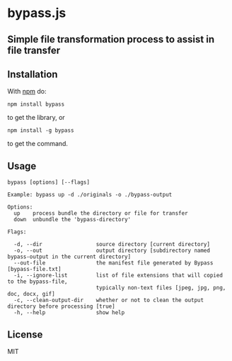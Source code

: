 # bypass.js

## Simple file transformation process to assist in file transfer

## Installation

With [npm](http://npmjs.org) do:

```
npm install bypass
```

to get the library, or

```
npm install -g bypass
```

to get the command.

## Usage

```
bypass [options] [--flags]

Example: bypass up -d ./originals -o ./bypass-output

Options:
  up    process bundle the directory or file for transfer
  down  unbundle the 'bypass-directory'
  
Flags:

  -d, --dir                 source directory [current directory]
  -o, --out                 output directory [subdirectory named bypass-output in the current directory]
  --out-file                the manifest file generated by Bypass [bypass-file.txt]
  -i, --ignore-list         list of file extensions that will copied to the bypass-file, 
                            typically non-text files [jpeg, jpg, png, doc, docx, gif]
  -c, --clean-output-dir    whether or not to clean the output directory before processing [true]
  -h, --help                show help
```

## License

MIT
